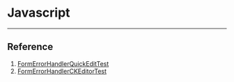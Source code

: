 # Javascript
---

## Reference
1. [FormErrorHandlerQuickEditTest](https://github.com/drupal/drupal/blob/8.5.x/core/modules/inline_form_errors/tests/src/FunctionalJavascript/FormErrorHandlerQuickEditTest.php)
2. [FormErrorHandlerCKEditorTest](https://github.com/drupal/drupal/blob/8.5.x/core/modules/inline_form_errors/tests/src/FunctionalJavascript/FormErrorHandlerCKEditorTest.php)